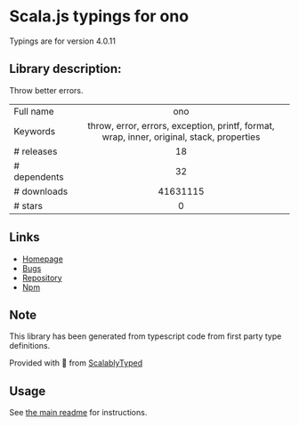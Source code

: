 
# Scala.js typings for ono

Typings are for version 4.0.11

## Library description:
Throw better errors.

|                    |                 |
| ------------------ | :-------------: |
| Full name          | ono |
| Keywords           | throw, error, errors, exception, printf, format, wrap, inner, original, stack, properties |
| # releases         | 18 |
| # dependents       | 32 |
| # downloads        | 41631115 |
| # stars            | 0 |

## Links
- [Homepage](https://jstools.dev/ono)
- [Bugs](https://github.com/JS-DevTools/ono/issues)
- [Repository](https://github.com/JS-DevTools/ono)
- [Npm](https://www.npmjs.com/package/ono)
    


## Note
This library has been generated from typescript code from first party type definitions.

Provided with :purple_heart: from [ScalablyTyped](https://github.com/oyvindberg/ScalablyTyped)

## Usage
See [the main readme](../../readme.md) for instructions.



